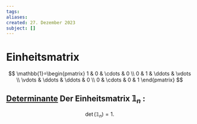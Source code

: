 ```yaml
---
tags: 
aliases: 
created: 27. Dezember 2023
subject: []
---
```


# Einheitsmatrix

$$
\mathbb{1}=\begin{pmatrix} 1 & 0 & \cdots & 0 \\ 0 & 1 & \ddots & \vdots \\ \vdots & \ddots & \ddots & 0 \\ 0 & \cdots  & 0 & 1 \end{pmatrix}
$$

## [Determinante](Determinante.md) Der Einheitsmatrix $\mathbb{1}_n$ :

$$
\operatorname{det}\left(\mathbb{1}_n\right)=1 \text {. }
$$
